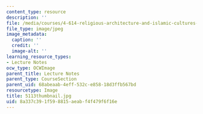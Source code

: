 ```yaml
---
content_type: resource
description: ''
file: /media/courses/4-614-religious-architecture-and-islamic-cultures-fall-2002/8a337c391f598815aeabf4f479f6f16e_5113thumbnail.jpg
file_type: image/jpeg
image_metadata:
  caption: ''
  credit: ''
  image-alt: ''
learning_resource_types:
- Lecture Notes
ocw_type: OCWImage
parent_title: Lecture Notes
parent_type: CourseSection
parent_uid: 68abeaab-4eff-532c-e858-18d3ffb567bd
resourcetype: Image
title: 5113thumbnail.jpg
uid: 8a337c39-1f59-8815-aeab-f4f479f6f16e
---
```

